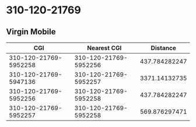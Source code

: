 # 310-120-21769
## Virgin Mobile


| CGI | Nearest CGI | Distance |
|-----|-------------|----------|
| 310-120-21769-5952258 | 310-120-21769-5952256 | 437.784282247 |
| 310-120-21769-5947136 | 310-120-21769-5952257 | 3371.14132735 |
| 310-120-21769-5952256 | 310-120-21769-5952258 | 437.784282247 |
| 310-120-21769-5952257 | 310-120-21769-5952258 | 569.876297471 |
